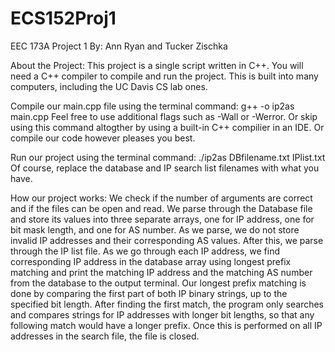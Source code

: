 # ECS152Proj1
EEC 173A Project 1
By: Ann Ryan and Tucker Zischka

About the Project:
This project is a single script written in C++.
You will need a C++ compiler to compile and run the project.
This is built into many computers, including the UC Davis CS lab ones.

Compile our main.cpp file using the terminal command:
  g++ -o ip2as main.cpp
Feel free to use additional flags such as -Wall or -Werror.
Or skip using this command altogther by using a built-in C++ compilier in an IDE.
Or compile our code however pleases you best.

Run our project using the terminal command:
  ./ip2as DBfilename.txt IPlist.txt
Of course, replace the database and IP search list filenames with what you have.

How our project works:
We check if the number of arguments are correct and if the files can be open and read.
We parse through the Database file and store its values into three separate arrays, one for IP address, one for bit mask length, and one for AS number. As we parse, we do not store invalid IP addresses and their corresponding AS values.
After this, we parse through the IP list file. As we go through each IP address, we find corresponding IP address in the database array using longest prefix matching and print the matching IP address and the matching AS number from the database to the output terminal. Our longest prefix matching is done by comparing the first part of both IP binary strings, up to the specified bit length. After finding the first match, the program only searches and compares strings for IP addresses with longer bit lengths, so that any following match would have a longer prefix. 
Once this is performed on all IP addresses in the search file, the file is closed. 
